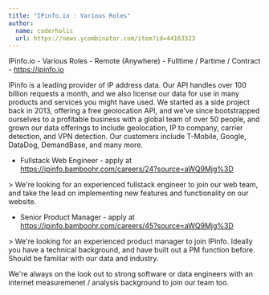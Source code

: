 ```yaml
---
title: "IPinfo.io : Various Roles"
author:
  name: coderholic
  url: https://news.ycombinator.com/item?id=44163323
---
```


<JobNavigation />

IPinfo.io - Various Roles - Remote (Anywhere) - Fulltime &#x2F; Partime &#x2F; Contract - <a href="https:&#x2F;&#x2F;ipinfo.io" rel="nofollow">https:&#x2F;&#x2F;ipinfo.io</a>

IPinfo is a leading provider of IP address data. Our API handles over 100 billion requests a month, and we also license our data for use in many products and services you might have used. We started as a side project back in 2013, offering a free geolocation API, and we&#x27;ve since bootstrapped ourselves to a profitable business with a global team of over 50 people, and grown our data offerings to include geolocation, IP to company, carrier detection, and VPN detection. Our customers include T-Mobile, Google, DataDog, DemandBase, and many more.

- Fullstack Web Engineer - apply at <a href="https:&#x2F;&#x2F;ipinfo.bamboohr.com&#x2F;careers&#x2F;24?source=aWQ9Mjg%3D" rel="nofollow">https:&#x2F;&#x2F;ipinfo.bamboohr.com&#x2F;careers&#x2F;24?source=aWQ9Mjg%3D</a>

&gt; We&#x27;re looking for an experienced fullstack engineer to join our web team, and take the lead on implementing new features and functionality on our website.

- Senior Product Manager - apply at <a href="https:&#x2F;&#x2F;ipinfo.bamboohr.com&#x2F;careers&#x2F;45?source=aWQ9Mjg%3D" rel="nofollow">https:&#x2F;&#x2F;ipinfo.bamboohr.com&#x2F;careers&#x2F;45?source=aWQ9Mjg%3D</a>

&gt; We&#x27;re looking for an experienced product manager to join IPinfo. Ideally you have a technical background, and have built out a PM function before. Should be familiar with our data and industry.

We&#x27;re always on the look out to strong software or data engineers with an internet measuremenet &#x2F; analysis background to join our team too.
<JobApplication />
